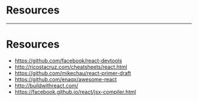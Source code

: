 <!--
{
  "className": "Slide--title"
}
-->

# Resources

---

# Resources

* https://github.com/facebook/react-devtools
* http://ricostacruz.com/cheatsheets/react.html
* https://github.com/mikechau/react-primer-draft
* https://github.com/enaqx/awesome-react
* http://buildwithreact.com/
* https://facebook.github.io/react/jsx-compiler.html

<!--
# Resources

* https://github.com/iam4x/isomorphic-flux-boilerplate
* https://github.com/newtriks/generator-react-webpack
* https://github.com/randylien/generator-react-gulp-browserify
* https://github.com/newtriks/generator-react-webpack
* http://www.sitepoint.com/immutability-react/
* https://www.codementor.io/reactjs/tutorial/react-vs-angularjs
* http://www.funnyant.com/reactjs-what-is-it/
* https://medium.com/@lsqio/switching-from-angular-to-react-js-4716f7c764a4
* https://gist.github.com/makmanalp/9b7f50aa16d21c2f9d37
* https://www.airpair.com/angularjs/posts/angular-vs-react-the-tie-breaker
* http://blog.risingstack.com/from-angularjs-to-react-the-isomorphic-way/
* http://blog.celerity.com/react/flux-from-an-angularjs-perspective
* http://sixrevisions.com/javascript/why-i-ditched-angular-for-react/
* http://ricostacruz.com/cheatsheets/react.html
* http://banderson.github.io/reactive-component-ui-presentation/#/12
* http://www.funnyant.com/reactjs-what-is-it/
* http://eventifier.com/event/rctjs/slides
* https://speakerdeck.com/vjeux/oscon-react-architecture
* http://brianium.github.io/grdevday-react-slides/#/12
* https://github.com/af/react-talk/blob/master/slides.html
* https://www.youtube.com/watch?v=HOpyRiXB5WQ
* http://slidedeck.io/brianium/grdevday-react-slides
* https://github.com/kirjs/react-presentation
* https://github.com/echenley/react-news
-->
